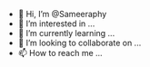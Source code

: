 - 👋 Hi, I’m @Sameeraphy
- 👀 I’m interested in ...
- 🌱 I’m currently learning ...
- 💞️ I’m looking to collaborate on ...
- 📫 How to reach me ...

<!---
Sameeraphy/Sameeraphy is a ✨ special ✨ repository because its `README.md` (this file) appears on your GitHub profile.
You can click the Preview link to take a look at your changes.
--->
